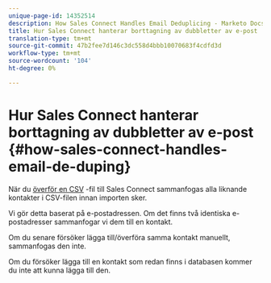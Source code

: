 ```yaml
---
unique-page-id: 14352514
description: How Sales Connect Handles Email Deduplicing - Marketo Docs - Product Documentation
title: Hur Sales Connect hanterar borttagning av dubbletter av e-post
translation-type: tm+mt
source-git-commit: 47b2fee7d146c3dc558d4bbb10070683f4cdfd3d
workflow-type: tm+mt
source-wordcount: '104'
ht-degree: 0%

---
```



# Hur Sales Connect hanterar borttagning av dubbletter av e-post {#how-sales-connect-handles-email-de-duping}

När du [överför en CSV](http://docs.marketo.com/x/VADb) -fil till Sales Connect sammanfogas alla liknande kontakter i CSV-filen innan importen sker.

Vi gör detta baserat på e-postadressen. Om det finns två identiska e-postadresser sammanfogar vi dem till en kontakt.

Om du senare försöker lägga till/överföra samma kontakt manuellt, sammanfogas den inte.

Om du försöker lägga till en kontakt som redan finns i databasen kommer du inte att kunna lägga till den.

